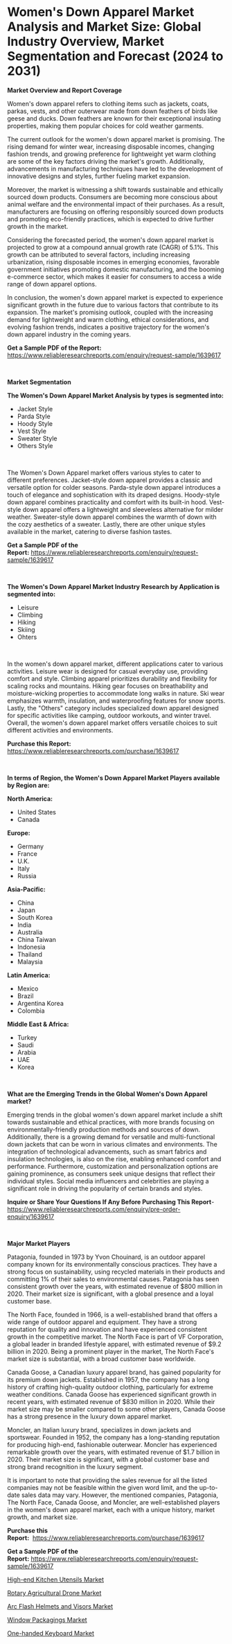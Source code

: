 <p><h1>Women's Down Apparel Market Analysis and Market Size: Global Industry Overview, Market Segmentation and Forecast (2024 to 2031)</h1></p><p><strong>Market Overview and Report Coverage</strong></p>
<p><p>Women's down apparel refers to clothing items such as jackets, coats, parkas, vests, and other outerwear made from down feathers of birds like geese and ducks. Down feathers are known for their exceptional insulating properties, making them popular choices for cold weather garments.</p><p>The current outlook for the women's down apparel market is promising. The rising demand for winter wear, increasing disposable incomes, changing fashion trends, and growing preference for lightweight yet warm clothing are some of the key factors driving the market's growth. Additionally, advancements in manufacturing techniques have led to the development of innovative designs and styles, further fueling market expansion.</p><p>Moreover, the market is witnessing a shift towards sustainable and ethically sourced down products. Consumers are becoming more conscious about animal welfare and the environmental impact of their purchases. As a result, manufacturers are focusing on offering responsibly sourced down products and promoting eco-friendly practices, which is expected to drive further growth in the market.</p><p>Considering the forecasted period, the women's down apparel market is projected to grow at a compound annual growth rate (CAGR) of 5.1%. This growth can be attributed to several factors, including increasing urbanization, rising disposable incomes in emerging economies, favorable government initiatives promoting domestic manufacturing, and the booming e-commerce sector, which makes it easier for consumers to access a wide range of down apparel options.</p><p>In conclusion, the women's down apparel market is expected to experience significant growth in the future due to various factors that contribute to its expansion. The market's promising outlook, coupled with the increasing demand for lightweight and warm clothing, ethical considerations, and evolving fashion trends, indicates a positive trajectory for the women's down apparel industry in the coming years.</p></p>
<p><strong>Get a Sample PDF of the Report:</strong> <a href="https://www.reliableresearchreports.com/enquiry/request-sample/1639617">https://www.reliableresearchreports.com/enquiry/request-sample/1639617</a></p>
<p>&nbsp;</p>
<p><strong>Market Segmentation</strong></p>
<p><strong>The Women's Down Apparel Market Analysis by types is segmented into:</strong></p>
<p><ul><li>Jacket Style</li><li>Parda Style</li><li>Hoody Style</li><li>Vest Style</li><li>Sweater Style</li><li>Others Style</li></ul></p>
<p>&nbsp;</p>
<p><p>The Women's Down Apparel market offers various styles to cater to different preferences. Jacket-style down apparel provides a classic and versatile option for colder seasons. Parda-style down apparel introduces a touch of elegance and sophistication with its draped designs. Hoody-style down apparel combines practicality and comfort with its built-in hood. Vest-style down apparel offers a lightweight and sleeveless alternative for milder weather. Sweater-style down apparel combines the warmth of down with the cozy aesthetics of a sweater. Lastly, there are other unique styles available in the market, catering to diverse fashion tastes.</p></p>
<p><strong>Get a Sample PDF of the Report:</strong>&nbsp;<a href="https://www.reliableresearchreports.com/enquiry/request-sample/1639617">https://www.reliableresearchreports.com/enquiry/request-sample/1639617</a></p>
<p>&nbsp;</p>
<p><strong>The Women's Down Apparel Market Industry Research by Application is segmented into:</strong></p>
<p><ul><li>Leisure</li><li>Climbing</li><li>Hiking</li><li>Skiing</li><li>Ohters</li></ul></p>
<p>&nbsp;</p>
<p><p>In the women's down apparel market, different applications cater to various activities. Leisure wear is designed for casual everyday use, providing comfort and style. Climbing apparel prioritizes durability and flexibility for scaling rocks and mountains. Hiking gear focuses on breathability and moisture-wicking properties to accommodate long walks in nature. Ski wear emphasizes warmth, insulation, and waterproofing features for snow sports. Lastly, the "Others" category includes specialized down apparel designed for specific activities like camping, outdoor workouts, and winter travel. Overall, the women's down apparel market offers versatile choices to suit different activities and environments.</p></p>
<p><strong>Purchase this Report:</strong>&nbsp; <a href="https://www.reliableresearchreports.com/purchase/1639617">https://www.reliableresearchreports.com/purchase/1639617</a></p>
<p>&nbsp;</p>
<p><strong>In terms of Region, the Women's Down Apparel Market Players available by Region are:</strong></p>
<p>
    <p> <strong> North America: </strong>
        <ul>
            <li>United States</li>
            <li>Canada</li>
        </ul>
        </p> 
    <p> <strong> Europe: </strong>
        <ul>
            <li>Germany</li>
            <li>France</li>
            <li>U.K.</li>
            <li>Italy</li>
            <li>Russia</li>
        </ul>
        </p> 
    <p> <strong> Asia-Pacific: </strong>
        <ul>
            <li>China</li>
            <li>Japan</li>
            <li>South Korea</li>
            <li>India</li>
            <li>Australia</li>
            <li>China Taiwan</li>
            <li>Indonesia</li>
            <li>Thailand</li>
            <li>Malaysia</li>
        </ul>
        </p> 
    <p> <strong> Latin America: </strong>
        <ul>
            <li>Mexico</li>
            <li>Brazil</li>
            <li>Argentina Korea</li>
            <li>Colombia</li>
        </ul>
        </p> 
    <p> <strong> Middle East & Africa: </strong>
        <ul>
            <li>Turkey</li>
            <li>Saudi</li>
            <li>Arabia</li>
            <li>UAE</li>
            <li>Korea</li>
        </ul>
    </p>
    </p>
<p>&nbsp;</p>
<p><strong>What are the Emerging Trends in the Global Women's Down Apparel market?</strong></p>
<p><p>Emerging trends in the global women's down apparel market include a shift towards sustainable and ethical practices, with more brands focusing on environmentally-friendly production methods and sources of down. Additionally, there is a growing demand for versatile and multi-functional down jackets that can be worn in various climates and environments. The integration of technological advancements, such as smart fabrics and insulation technologies, is also on the rise, enabling enhanced comfort and performance. Furthermore, customization and personalization options are gaining prominence, as consumers seek unique designs that reflect their individual styles. Social media influencers and celebrities are playing a significant role in driving the popularity of certain brands and styles.</p></p>
<p><strong>Inquire or Share Your Questions If Any Before Purchasing This Report</strong>- <a href="https://www.reliableresearchreports.com/enquiry/pre-order-enquiry/1639617">https://www.reliableresearchreports.com/enquiry/pre-order-enquiry/1639617</a></p>
<p>&nbsp;</p>
<p><strong>Major Market Players</strong></p>
<p><p>Patagonia, founded in 1973 by Yvon Chouinard, is an outdoor apparel company known for its environmentally conscious practices. They have a strong focus on sustainability, using recycled materials in their products and committing 1% of their sales to environmental causes. Patagonia has seen consistent growth over the years, with estimated revenue of $800 million in 2020. Their market size is significant, with a global presence and a loyal customer base.</p><p>The North Face, founded in 1966, is a well-established brand that offers a wide range of outdoor apparel and equipment. They have a strong reputation for quality and innovation and have experienced consistent growth in the competitive market. The North Face is part of VF Corporation, a global leader in branded lifestyle apparel, with estimated revenue of $9.2 billion in 2020. Being a prominent player in the market, The North Face's market size is substantial, with a broad customer base worldwide.</p><p>Canada Goose, a Canadian luxury apparel brand, has gained popularity for its premium down jackets. Established in 1957, the company has a long history of crafting high-quality outdoor clothing, particularly for extreme weather conditions. Canada Goose has experienced significant growth in recent years, with estimated revenue of $830 million in 2020. While their market size may be smaller compared to some other players, Canada Goose has a strong presence in the luxury down apparel market.</p><p>Moncler, an Italian luxury brand, specializes in down jackets and sportswear. Founded in 1952, the company has a long-standing reputation for producing high-end, fashionable outerwear. Moncler has experienced remarkable growth over the years, with estimated revenue of $1.7 billion in 2020. Their market size is significant, with a global customer base and strong brand recognition in the luxury segment.</p><p>It is important to note that providing the sales revenue for all the listed companies may not be feasible within the given word limit, and the up-to-date sales data may vary. However, the mentioned companies, Patagonia, The North Face, Canada Goose, and Moncler, are well-established players in the women's down apparel market, each with a unique history, market growth, and market size.</p></p>
<p><strong>Purchase this Report:</strong>&nbsp;&nbsp;<a href="https://www.reliableresearchreports.com/purchase/1639617">https://www.reliableresearchreports.com/purchase/1639617</a></p>
<p></p>
<p><strong>Get a Sample PDF of the Report:</strong>&nbsp;<a href="https://www.reliableresearchreports.com/enquiry/request-sample/1639617">https://www.reliableresearchreports.com/enquiry/request-sample/1639617</a></p>
<p><p><a href="https://github.com/Chiragrp25/Market-Research-Report-List-2/blob/main/high-end-kitchen-utensils-market.md">High-end Kitchen Utensils Market</a></p><p><a href="https://github.com/Chiragrp23/Market-Research-Report-List-2/blob/main/rotary-agricultural-drone-market.md">Rotary Agricultural Drone Market</a></p><p><a href="https://github.com/Chiragrp22/Market-Research-Report-List-2/blob/main/arc-flash-helmets-and-visors-market.md">Arc Flash Helmets and Visors Market</a></p><p><a href="https://github.com/Chiragrp24/Market-Research-Report-List-2/blob/main/window-packagings-market.md">Window Packagings Market</a></p><p><a href="https://github.com/YashRP12/Market-Research-Report-List-2/blob/main/one-handed-keyboard-market.md">One-handed Keyboard Market</a></p></p>
